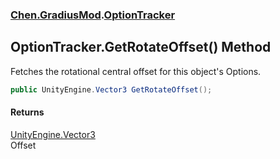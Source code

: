 
### [Chen.GradiusMod](./Chen-GradiusMod 'Chen.GradiusMod').[OptionTracker](./Chen-GradiusMod-OptionTracker 'Chen.GradiusMod.OptionTracker')

## OptionTracker.GetRotateOffset() Method
Fetches the rotational central offset for this object's Options.  
```csharp
public UnityEngine.Vector3 GetRotateOffset();
```

#### Returns
[UnityEngine.Vector3](https://docs.microsoft.com/en-us/dotnet/api/UnityEngine.Vector3 'UnityEngine.Vector3')  
Offset  
